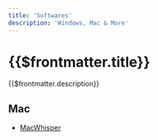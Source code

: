 ```yaml
---
title: 'Softwares'
description: 'Windows, Mac & More'
---
```

<h1>{{$frontmatter.title}}</h1>
{{$frontmatter.description}}

## Mac
- [MacWhisper](https://goodsnooze.gumroad.com/l/macwhisper)